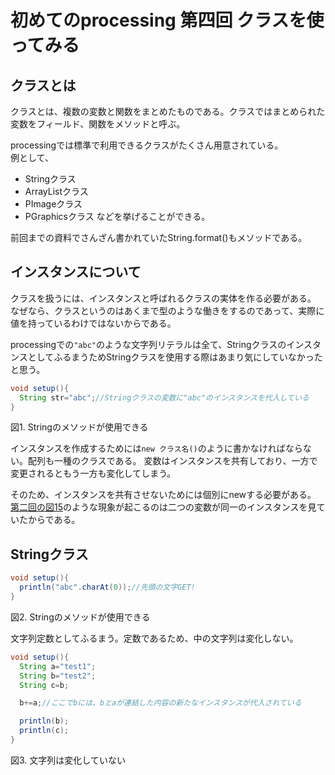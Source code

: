 # 初めてのprocessing 第四回 クラスを使ってみる

## クラスとは
クラスとは、複数の変数と関数をまとめたものである。クラスではまとめられた変数をフィールド、関数をメソッドと呼ぶ。

processingでは標準で利用できるクラスがたくさん用意されている。  
例として、
* Stringクラス
* ArrayListクラス
* PImageクラス
* PGraphicsクラス
などを挙げることができる。

前回までの資料でさんざん書かれていたString.format()もメソッドである。

## インスタンスについて
クラスを扱うには、インスタンスと呼ばれるクラスの実体を作る必要がある。  
なぜなら、クラスというのはあくまで型のような働きをするのであって、実際に値を持っているわけではないからである。

processingでの`"abc"`のような文字列リテラルは全て、StringクラスのインスタンスとしてふるまうためStringクラスを使用する際はあまり気にしていなかったと思う。

```java
void setup(){
  String str="abc";//Stringクラスの変数に"abc"のインスタンスを代入している
}
```
図1. Stringのメソッドが使用できる

インスタンスを作成するためには`new クラス名()`のように書かなければならない。配列も一種のクラスである。
変数はインスタンスを共有しており、一方で変更されるともう一方も変化してしまう。

そのため、インスタンスを共有させないためには個別にnewする必要がある。
[第二回の図15](第二回.md#図15)のような現象が起こるのは二つの変数が同一のインスタンスを見ていたからである。

## Stringクラス
```java
void setup(){
  println("abc".charAt(0));//先頭の文字GET!
}
```
図2. Stringのメソッドが使用できる

文字列定数としてふるまう。定数であるため、中の文字列は変化しない。

```java
void setup(){
  String a="test1";
  String b="test2";
  String c=b;

  b+=a;//ここでbには、bとaが連結した内容の新たなインスタンスが代入されている

  println(b);
  println(c);
}
```
図3. 文字列は変化していない
